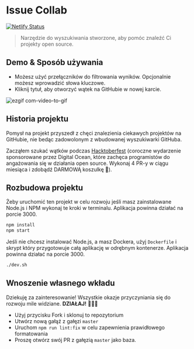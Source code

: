 # Issue Collab

[![Netlify Status](https://api.netlify.com/api/v1/badges/a515d6f7-91ed-4ce2-899a-5958d9600ba8/deploy-status)](https://app.netlify.com/sites/issue-collab/deploys)

> Narzędzie do wyszukiwania stworzone, aby pomóc znaleźć Ci projekty open source.

## Demo & Sposób używania

- Możesz użyć przełączników do filtrowania wyników. Opcjonalnie możesz wprowadzić słowa kluczowe.
- Kliknij tytuł, aby otworzyć wątek na GitHubie w nowej karcie.

![ezgif com-video-to-gif](https://user-images.githubusercontent.com/39889198/67807711-ba90b080-fa6b-11e9-9326-c1dface895c2.gif)

## Historia projektu

Pomysł na projekt przyszedł z chęci znalezienia ciekawych projektów na GitHubie, nie bedąc zadowolonym z wbudowanej wyszukiwarki GitHuba.

Zacząłem szukać wątków podczas [Hacktoberfest](https://medium.freecodecamp.org/i-just-got-my-free-hacktoberfest-shirt-heres-a-quick-way-you-can-get-yours-fa78d6e24307) (coroczne wydarzenie sponsorowane przez Digital Ocean, które zachęca programistów do angażowania się w działania open source. Wykonaj 4 PR-y w ciągu miesiąca i zdobądź DARMOWĄ koszulkę 👕).

## Rozbudowa projektu

Żeby uruchomić ten projekt w celu rozwoju jeśli masz 
zainstalowane Node.js i NPM wykonaj te kroki w terminalu. 
Aplikacja powinna działać na porcie 3000.

```bash
npm install
npm start
```

Jeśli nie chcesz instalować Node.js, a masz Dockera, 
użyj `Dockerfile` i skrypt który przygotowuje całą aplikację 
w odrębnym kontenerze. Aplikacja powinna działać na porcie 3000.

```bash
./dev.sh
```

## Wnoszenie własnego wkładu

Dziekuję za zainteresowanie! Wszystkie okazje przyczyniania się do rozwoju mile widziane. **DZIAŁAJ!** 🔨🔨🔨

- Użyj przycisku Fork i sklonuj to repozytorium
- Utwórz nową gałąź z gałęzi `master`
- Uruchom `npm run lint:fix` w celu zapewnienia prawidłowego formatowania
- Proszę otwórz swój PR z gałęzią `master` jako baza.

